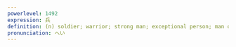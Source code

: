 ```yaml
---
powerlevel: 1492
expression: 兵
definition: (n) soldier; warrior; strong man; exceptional person; man of courage
pronunciation: へい
---
```

